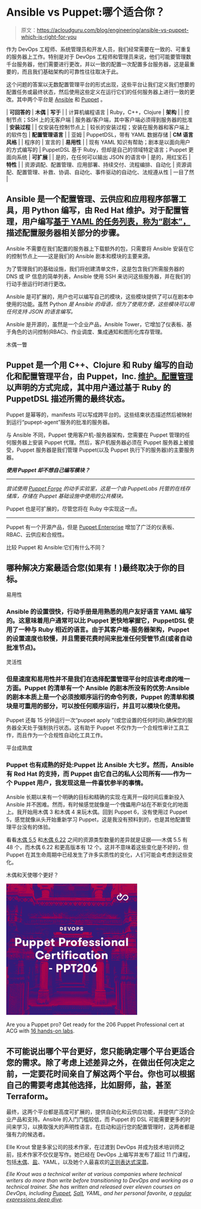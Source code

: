 # Ansible vs Puppet:哪个适合你？

> 原文：<https://acloudguru.com/blog/engineering/ansible-vs-puppet-which-is-right-for-you>

作为 DevOps 工程师、系统管理员和开发人员，我们经常需要在一致的、可重复的服务器上工作。特别是对于 DevOps 工程师和管理员来说，他们可能要管理数千台服务器，他们需要进行更改，并以一致的配置一次配置多台服务器，这是最重要的，而且我们基础架构的可靠性往往取决于此。

这个问题的答案以无数配置管理平台的形式出现，这些平台让我们定义我们想要的配置任务或最终状态，然后使用这些定义在运行它们的任何服务器上进行一致的更改。其中两个平台是 [Ansible](https://acloudguru.com/course/ansible-quick-start) 和 [Puppet](https://acloudguru.com/course/puppet-quick-start) 。

| **可回答的** | **木偶** | **写于** |
| 计算机编程语言 | Ruby，C++，Clojure | **架构** |
| 控制节点；SSH 上的无客户端 | 服务器/客户端，其中客户端必须得到服务器的批准 | **安装过程** |
| 仅安装在控制节点上 | 较长的安装过程；安装在服务器和客户端上的软件包 | **配置管理语言** |
| 亚姆 | PuppetDSL，带有 YAML 数据存储 | **CM 语言风格** |
| 程序的 | 宣言的 | **易用性** |
| 现有 YAML 知识有帮助；剧本是以面向用户的方式编写的 | PuppetDSL 基于 Ruby，但却是自己的领域特定语言；Puppet 更面向系统 | **可扩展** |
| 是的，在任何可以输出 JSON 的语言中 | 是的，用红宝石 | **特性** |
| 资源调配、配置管理、应用部署、持续交付、流程编排、自动化 | 资源调配、配置管理、补救、协调、自动化、事件驱动的自动化、法规遵从性 | 一目了然 |

## Ansible 是一个配置管理、云供应和应用程序部署工具，用 Python 编写，由 Red Hat 维护。对于配置管理，用户编写[基于 YAML 的任务列表，称为“剧本”，](https://acloudguru.com/course/ansible-playbooks-deep-dive)描述配置服务器相关部分的步骤。

Ansible 不需要在我们配置的服务器上下载额外的包，只需要将 Ansible 安装在它的控制节点上——这是我们的 Ansible 剧本和模块的主要来源。

为了管理我们的基础设施，我们将创建清单文件，这是包含我们所需服务器的 DNS 或 IP 信息的简单列表，Ansible 使用 SSH 来访问这些服务器，并在我们的行动手册运行时进行更改。

Ansible 是可扩展的，用户也可以编写自己的模块，这些模块提供了可以在剧本中使用的功能。虽然 Python *是 Ansible 的母语，但为了使用方便，这些模块可以用任何支持 JSON 的语言编写。*

Ansible 是开源的，虽然是一个企业产品，Ansible Tower，它增加了仪表板、基于角色的访问控制(RBAC)、作业调度、集成通知和图形化库存管理。

木偶一瞥

## Puppet 是一个用 C++、Clojure 和 Ruby 编写的自动化和配置管理平台，由 Puppet，Inc. [维护。配置管理](https://acloudguru.com/blog/engineering/how-to-get-rid-of-configuration-drift-with-puppet)以声明的方式完成，其中用户通过基于 Ruby 的 PuppetDSL 描述所需的最终状态。

Puppet 是幂等的，manifests 可以写成跨平台的。这些结束状态描述然后被映射到运行“pupept-agent”服务的批准的服务器。

与 Ansible 不同，Puppet 使用客户机-服务器架构，您需要在 Puppet 管理的任何服务器上安装 Puppet 代理。然后，客户机服务器必须在 Puppet 服务器上被接受，Puppet 服务器是我们管理 Puppet(以及 Puppet 执行下的服务器)的主要服务器。

***使用 Puppet 却不想自己编写模块？***

* * *

*尝试使用 [Puppet Forge](https://acloudguru.com/hands-on-labs/using-modules-from-the-puppet-forge) 的动手实验室，这是一个由 PuppetLabs 托管的在线存储库，存储在 Puppet 基础设施中使用的公共模块。*

Puppet 也是可扩展的，尽管您将在 Ruby 中实现这一点。

* * *

Puppet 有一个开源产品，但是 [Puppet Enterprise](https://acloudguru.com/hands-on-labs/installing-puppet-enterprise) 增加了广泛的仪表板、RBAC、云供应和合规性。

比较 Puppet 和 Ansible:它们有什么不同？

## 哪种解决方案最适合您(如果有！)最终取决于你的目标。

易用性

### Ansible 的设置很快，行动手册是用熟悉的用户友好语言 YAML 编写的。这意味着用户通常可以比 Puppet 更快地掌握它，PuppetDSL 使用了一种与 Ruby 相近的语言。由于其客户端-服务器架构，Puppet 的设置速度也较慢，并且需要花费时间来批准任何受管节点(或者自动批准节点)。

灵活性

### 但是速度和易用性并不是我们在选择配置管理平台时应该考虑的唯一方面。Puppet 的清单有一个 Ansible 的剧本所没有的优势:Ansible 的剧本本质上是一个必须按顺序运行的命令列表，Puppet 的清单和模块是可重用的部分，可以按任何顺序运行，并且可以模块化使用。

Puppet 还每 15 分钟运行一次“puppet apply ”(或您设置的任何时间),确保您的服务器全天处于强制执行状态。这有助于 Puppet 不仅作为一个合规性审计工具工作，而且作为一个合规性自动化工具工作。

平台成熟度

### Puppet 也有成熟的好处:Puppet 比 Ansible 大七岁。然而，Ansible 有 Red Hat 的支持，而 Puppet 由它自己的私人公司所有——作为一个 Puppet 用户，我发现这是一件喜忧参半的事情。

Ansible 长期以来有一个明确的目标和精确的实现:在离开一段时间后重新投入 Ansible 并不困难。然而，有时候感觉就像是一个傀儡用户站在不断变化的地面上。我开始用木偶 3 和木偶 4 来玩木偶。回到 Puppet 6，没有使用过 Puppet 5，感觉就像从头开始重新学习 Puppet，这是我没有预料到的，也是其他配置管理平台没有的体验。

看看[木偶 5.5](https://puppet.com/docs/puppet/5.5/type.html) 和[木偶 6.22](https://puppet.com/docs/puppet/6.22/type.html) 之间的资源类型数量的差异就是证据——木偶 5.5 有 48 个，而木偶 6.22 和更高版本有 12 个。这并不意味着这些变化是不好的，但 Puppet 在其生命周期中已经发生了许多实质性的变化，人们可能会考虑到这些变化。

木偶和天使哪个更好？

[![](img/8cfdf490e124603d4feeeceb98f39ff2.png)](https://acloudguru.com/course/puppet-professional-certification-ppt206)

Are you a Puppet pro? Get ready for the 206 Puppet Professional cert at ACG with [16 hands-on labs](https://acloudguru.com/course/puppet-professional-certification-ppt206).

## 不可能说出哪个平台更好，您只能确定哪个平台更适合您的需求。除了考虑上述差异之外，在做出任何决定之前，一定要花时间亲自了解这两个平台。你也可以根据自己的需要考虑其他选择，比如厨师，盐，甚至 Terraform。

最终，这两个平台都是高度可扩展的，提供自动化和云供应功能，并提供广泛的企业产品和支持。Ansible 的入门门槛较低，而 Puppet 的 DSL 可能需要更多的时间来学习，以换取强大的声明性语言。在启动和运行您的配置管理时，这两者都是强有力的候选者。

Elle Krout 曾是多家公司的技术作家，在过渡到 DevOps 并成为技术培训师之前，技术作家不仅仅是写作。她已经在 DevOps 上编写并发布了超过 11 门课程，包括[木偶](https://acloudguru.com/course/puppet-professional-certification-ppt206)、[盐](https://acloudguru.com/blog/engineering/getting-started-with-salt)、YAML，以及她个人最喜欢的[正则表达式深潜](https://acloudguru.com/course/mastering-regular-expressions)。

*Elle Krout was a technical writer at various companies where technical writers do more than write before transitioning to DevOps and working as a technical trainer. She has written and released over eleven courses on DevOps, including [Puppet](https://acloudguru.com/course/puppet-professional-certification-ppt206), [Salt](https://acloudguru.com/blog/engineering/getting-started-with-salt), YAML, and her personal favorite, a [regular expressions deep dive](https://acloudguru.com/course/mastering-regular-expressions).*